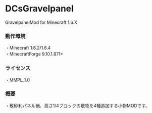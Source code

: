 DCsGravelpanel
==============

GravelpanelMod for Minecraft 1.6.X

### 動作環境
・Minecraft 1.6.2/1.6.4
<br>・MinecraftForge 9.10.1.871+

### ライセンス
・MMPL_1.0

### 概要
・敷砂利パネル他、高さ1/4ブロックの敷物を4種追加する小物MODです。
